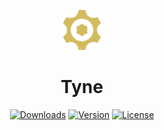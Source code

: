 <p align='center'>
  <img alt='logo' src='./logo.svg' height="64" />
</p>
<h1 align='center'>Tyne</h1>

<p align="center">
  <a href="https://npmcharts.com/compare/tyne?minimal=true"><img src="https://img.shields.io/npm/dm/tyne.svg?sanitize=true" alt="Downloads"></a>
  <a href="https://www.npmjs.com/package/tyne"><img src="https://img.shields.io/npm/v/tyne.svg?sanitize=true" alt="Version"></a>
  <a href="https://www.npmjs.com/package/tyne"><img src="https://img.shields.io/npm/l/tyne.svg?sanitize=true" alt="License"></a>
</p>
